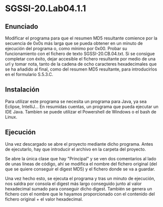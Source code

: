 # SGSSI-20.Lab04.1.1
## Enunciado
Modificar el programa para que el resumen MD5 resultante comience por la secuencia de 0x0s más larga que se pueda obtener en un minuto de ejecución del programa o, como mínimo por 0x00.
Probar su funcionamiento con el fichero de texto SGSSI-20.CB.04.txt. Si se consigue completar con éxito, dejar accesible el fichero resultante por medio de una url y tomar nota, tanto de la cadena de ocho caracteres hexadecimales que se ha añadido al final, como del resumen MD5 resultante, para introducirlos en el formulario S.5.3.C.

## Instalación
Para utilizar este programa se necesita un programa para Java, ya sea Eclipse, IntelliJ... En resumidas cuentas, un programa que pueda ejecutar un IDE Java. Tambíen se puede utilizar el Powershell de Windows o el bash de Linux.

## Ejecución
Una vez descargado se abre el proyecto mediante dicho programa. Antes de ejecutarlo, hay que introducir el archivo en la carpeta del proyecto.

Se abre la única clase que hay "Principal" y se ven dos comentarios al lado de unas líneas de código, ahí se modifica el nombre del fichero original (del que se quiere conseguir el digest MD5) y el fichero donde se va a guardar.

Una vez hecho esto, se ejecuta el programa y tras un minuto de ejecución, nos saldra por consola el digest más largo conseguido junto al valor hexadecimal sumado para conseguir dicho digest. También se genera un fichero con el nombre que le hayamos proporcionado con el contenido del fichero original + el valor hexadecimal.

